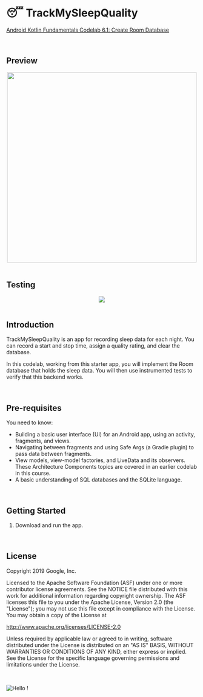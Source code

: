 😴 TrackMySleepQuality
==================================

[Android Kotlin Fundamentals Codelab 6.1: Create Room Database](https://developer.android.com/codelabs/kotlin-android-training-room-database?hl=en&continue=https%3A%2F%2Fcodelabs.developers.google.com%2F%3Fcat%3Dandroid)

<br />

## Preview

<div align="center">
  <img src="https://user-images.githubusercontent.com/43397636/121639334-98b83600-cab6-11eb-876c-051e71294e2e.png" width="500" />
</div>

<br />

## Testing

<div align="center">
  <img src="https://user-images.githubusercontent.com/43397636/121639244-72929600-cab6-11eb-807f-c47b932a656d.png" />
</div>

<br />

Introduction
------------

TrackMySleepQuality is an app for recording sleep data for each night. 
You can record a start and stop time, assign a quality rating, and clear the database. 

In this codelab, working from this starter app,
you will implement the Room database that holds the sleep data. 
You will then use instrumented tests to verify that this backend works. 

<br />

Pre-requisites
--------------

You need to know:

* Building a basic user interface (UI) for an Android app, 
  using an activity, fragments, and views.
* Navigating between fragments and using Safe Args (a Gradle plugin) 
  to pass data between fragments.
* View models, view-model factories, and LiveData and its observers. 
  These Architecture Components topics are covered in an earlier codelab in this course.
* A basic understanding of SQL databases and the SQLite language.

<br />

Getting Started
---------------

1. Download and run the app.

<br />

License
-------

Copyright 2019 Google, Inc.

Licensed to the Apache Software Foundation (ASF) under one or more contributor
license agreements.  See the NOTICE file distributed with this work for
additional information regarding copyright ownership.  The ASF licenses this
file to you under the Apache License, Version 2.0 (the "License"); you may not
use this file except in compliance with the License.  You may obtain a copy of
the License at

  http://www.apache.org/licenses/LICENSE-2.0

Unless required by applicable law or agreed to in writing, software
distributed under the License is distributed on an "AS IS" BASIS, WITHOUT
WARRANTIES OR CONDITIONS OF ANY KIND, either express or implied.  See the
License for the specific language governing permissions and limitations under
the License.

<br />

![Hello !](https://api.visitorbadge.io/api/VisitorHit?user=kevinadhiguna&repo=kotlin-sleep-quality-tracker&label=thanks%20for%20dropping%20in%20!&labelColor=%23000000&countColor=%23FFFFFF)
